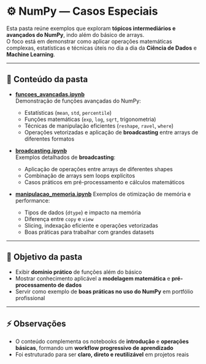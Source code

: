 # ⚙️ NumPy — Casos Especiais

Esta pasta reúne exemplos que exploram **tópicos intermediários e avançados do NumPy**, indo além do básico de arrays.  
O foco está em demonstrar como aplicar operações matemáticas complexas, estatísticas e técnicas úteis no dia a dia da **Ciência de Dados** e **Machine Learning**.

---

## 📂 Conteúdo da pasta

- [**funcoes_avancadas.ipynb**](https://github.com/Marlon99henrique/python-data-science/blob/main/02_bibliotecas/numpy/casos_especias/funcoes_avancadas.ipynb)  
  Demonstração de funções avançadas do NumPy:  
  - Estatísticas (`mean`, `std`, `percentile`)  
  - Funções matemáticas (`exp`, `log`, `sqrt`, trigonometria)  
  - Técnicas de manipulação eficientes (`reshape`, `ravel`, `where`)  
  - Operações vetorizadas e aplicação de **broadcasting** entre arrays de diferentes formatos  

- [**broadcasting.ipynb**](https://github.com/Marlon99henrique/python-data-science/blob/main/02_bibliotecas/numpy/casos_especias/broadcasting.ipynb)  
  Exemplos detalhados de **broadcasting**:  
  - Aplicação de operações entre arrays de diferentes shapes  
  - Combinação de arrays sem loops explícitos  
  - Casos práticos em pré-processamento e cálculos matemáticos  

- [**manipulacao_memoria.ipynb**](https://github.com/Marlon99henrique/python-data-science/blob/main/02_bibliotecas/numpy/casos_especias/manipulacao_memoria.py) 
  Exemplos de otimização de memória e performance:  
  - Tipos de dados (`dtype`) e impacto na memória  
  - Diferença entre `copy` e `view`  
  - Slicing, indexação eficiente e operações vetorizadas  
  - Boas práticas para trabalhar com grandes datasets  

---

## 🎯 Objetivo da pasta

- Exibir **domínio prático** de funções além do básico  
- Mostrar conhecimento aplicável a **modelagem matemática** e **pré-processamento de dados**  
- Servir como exemplo de **boas práticas no uso do NumPy** em portfólio profissional  

---

## ⚡ Observações

- O conteúdo complementa os notebooks de **introdução** e **operações básicas**, formando um **workflow progressivo de aprendizado**  
- Foi estruturado para ser **claro, direto e reutilizável** em projetos reais
